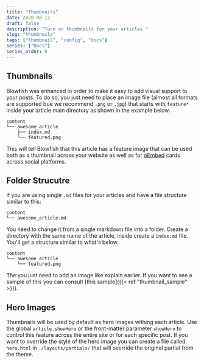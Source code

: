 ```yaml
---
title: "Thumbnails"
date: 2020-08-12
draft: false
description: "Turn on thumbnails for your articles."
slug: "thumbnails"
tags: ["thumbnail", "config", "docs"]
series: ["Docs"]
series_order: 6
---
```


## Thumbnails

Blowfish was enhanced in order to make it easy to add visual support to your posts. To do so, you just need to place an image file (almost all formats are supported bue we recommend `.png` or `.jpg`) that starts with `feature*` inside your article main directory as shown in the example below.

```shell
content
└── awesome_article
    ├── index.md
    └── featured.png
```

This will tell Blowfish that this article has a feature image that can be used both as a thumbnail across your website as well as for <a target="_blank" href="https://oembed.com/">oEmbed</a> cards across social platforms. 

## Folder Strucutre

If you are using single `.md` files for your articles and have a file structure similar to this:

```shell
content
└── awesome_article.md
```

You need to change it from a single markdown file into a folder. Create a directory with the same name of the article, inside create a `index.md` file. You'll get a structure similar to what's below. 

```shell
content
└── awesome_article
    └── featured.png
```
The you just need to add an image like explain earlier. If you want to see a sample of this you can consult [this sample]({{< ref "thumbnail_sample" >}}).

## Hero Images

Thumbnails will be used by default as hero images withing each article. Use the global `article.showHero` or the front-matter parameter `showHero` to control this feature across the entire site or for each specific post. If you want to override the style of the hero image you can create a file called `hero.html` in `./layouts/partials/` that will override the original partial from the theme.